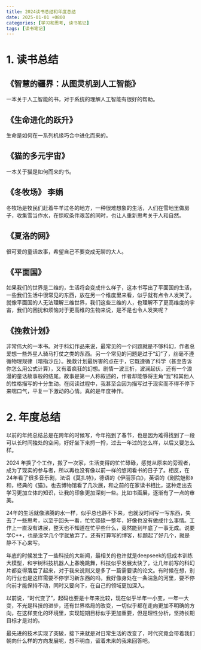 ```yaml
---
title: 2024读书总结和年度总结
date: 2025-01-01 +0800
categories: [学习和思考, 读书笔记]
tags: [读书笔记]
---
```



# 1. 读书总结

## 《智慧的疆界：从图灵机到人工智能》

一本关于人工智能的书，对于系统的理解人工智能有很好的帮助。


## 《生命进化的跃升》

生命是如何在一系列机缘巧合中进化而来的。


## 《猫的多元宇宙》

一本关于猫是如何而来的书。

## 《冬牧场》 李娟

冬牧场是牧民们赶着牛羊过冬的地方，一种很难想象的生活，人们在雪地里做房子，收集雪当作水，在惊叹条件艰苦的同时，也让人重新思考关于人和自然。

## 《夏洛的网》

很可爱的童话故事，希望自己不要变成无聊的大人。

## 《平面国》

如果我们的世界是二维的，生活将会变成什么样子，这本书写出了平面国的生活，一些我们生活中很常见的东西，放在另一个维度里来看，似乎就有点令人发笑了。就像平面国的人无法理解三维世界，我们这些三维的人，也理解不了更高维度的宇宙，我们的困扰和烦恼对于更高维的生物来说，是不是也令人发笑呢？

## 《挽救计划》

非常伟大的一本书。对于科幻作品来说，最常见的一个问题就是不够科幻，作者总爱想一些外星人骑马打仗之类的东西。另一个常见的问题是过于“幻”了，丝毫不遵循物理规律（暗指沙丘）。挽救计划最厉害的点在于，它既遵循了科学（甚至告诉你怎么用公式计算），又有着疯狂的幻想。剧情一波三折，波澜起伏，还有一个浪漫的童话故事般的结尾。故事是第一人称叙述的，作者却能够将主角“我”和其他人的性格描写的十分生动。在阅读过程中，我甚至会因为描写过于现实而不得不停下来喘口气，平复一下激动的心情。真的是年度神作。

# 2. 年度总结

以前的年终总结总是在跨年的时候写，今年拖到了春节，也是因为难得找到了一段可以长时间独处的空闲，好好坐下来捋一捋，过去一年过的怎么样，以后又要怎么样。

2024 年换了个工作，搬了一次家，生活变得的忙忙碌碌，感觉从原来的旁观者，成为了现实的参与者，所以再也没有像以前一样的悠闲看书的日子了。相反，在24年看了很多音乐剧，法语《莫扎特》，德语的《伊丽莎白》，英语的《剧院魅影》和，经典的《猫》。也去博物馆看了几次展，和之前的在家读书相比，这种走出去学习更加立体的知识，让我的印象更加深刻一些。比如书画展，逐渐有了一点的审美。

24年的生活就像沸腾的水一样，似乎总也静不下来，也就没时间写一写东西，失去了一些思考，以至于回头一看，忙忙碌碌一整年，好像也没有做成什么事情。工作上一直没有进展，整天也不知道在忙乎些什么，竟然能到年底了一事无成。说要学C++，也是没学几个字就放弃了。还有打算写的博客，标题起了好几个，就是静不下心来写。

年底的时候发生了一些科技的大新闻，最相关的也许就是deepseek的低成本训练大模型，和宇树科技机器人上春晚跳舞，科技似乎发展太快了，让几年前写的科幻片都变得落后了起来，对于我来说则又是多了一篇需要读的论文。有时候在想，别的行业也是这样需要不停学习新东西的吗，我好像身处在一条湍急的河里，要不停向前才能保持不动，同时又要向下，在自己的领域更加深入。

以前说，“时代变了”，起码也要是十年来比较，现在似乎半年一小变，一年一大变，不光是科技的进步，还有世界格局的改变，一切似乎都在走向更加不明确的方向，在这样变化的环境里，实现短期目标似乎更加重要，但是理性分析，坚持长期目标才是对的。


最先进的技术实现了突破，接下来就是对日常生活的改变了，时代究竟会带着我们朝向什么样的方向发展呢，想不明白，留着未来的我来回答吧。